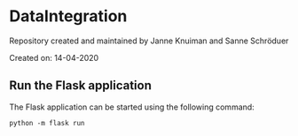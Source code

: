 # DataIntegration
Repository created and maintained by Janne Knuiman and Sanne Schröduer

Created on: 14-04-2020

## Run the Flask application
The Flask application can be started using the following command:

```python -m flask run```